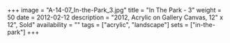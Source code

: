 +++
image = "A-14-07_In-the-Park_3.jpg"
title = "In The Park - 3"
weight = 50
date = 2012-02-12
description = "2012, Acrylic on Gallery Canvas, 12\" x 12\", Sold"
availability = ""
tags = ["acrylic", "landscape"]
sets = ["in-the-park"]
+++

